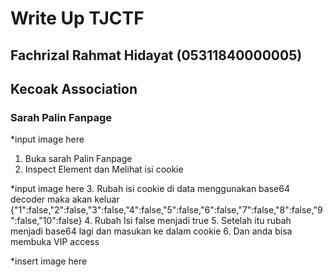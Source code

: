 # Write Up TJCTF 
## Fachrizal Rahmat Hidayat (05311840000005)
## Kecoak Association


### Sarah Palin Fanpage
*input image here
1. Buka sarah Palin Fanpage
2. Inspect Element dan Melihat isi cookie

*input image here
3. Rubah isi cookie di data menggunakan base64 decoder maka akan keluar {"1":false,"2":false,"3":false,"4":false,"5":false,"6":false,"7":false,"8":false,"9":false,"10":false}
4. Rubah Isi false menjadi true
5. Setelah itu rubah menjadi base64 lagi dan masukan ke dalam cookie
6. Dan anda bisa membuka VIP access

*insert image here
